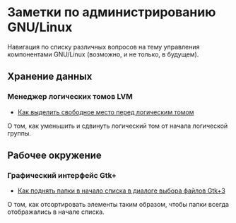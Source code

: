 # Заметки по администрированию GNU/Linux

Навигация по списку различных вопросов на тему управления компонентами GNU/Linux (возможно, и не только, в будущем).

## Хранение данных

### Менеджер логических томов LVM

- [Как выделить свободное место перед логическим томом](storage/lvm-lv-reduce-shift-from-the-beginning.ru_RU.md)

О том, как уменьшить и сдвинуть логический том от начала логической группы.

## Рабочее окружение

### Графический интерфейс Gtk+

- [Как поднять папки в начало списка в диалоге выбора файлов Gtk+3](desktop/gtk-file-chooser-folders-first.ru_RU.md)

О том, как отсортировать элементы таким образом, чтобы папки всегда отображались в начале списка.

